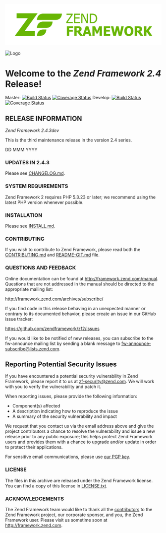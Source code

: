 ![Logo](https://raw.githubusercontent.com/zendframework/zf2/234b554f2ca202095aea32e4fa557553f8849664/resources/ZendFramework-logo.png)

![Logo](https://mirplaneta.ru/images/5/920.jpg)

# Welcome to the *Zend Framework 2.4* Release!

Master:
[![Build Status](https://secure.travis-ci.org/zendframework/zf2.svg?branch=master)](http://travis-ci.org/zendframework/zf2)
[![Coverage Status](https://coveralls.io/repos/zendframework/zf2/badge.svg?branch=master)](https://coveralls.io/r/zendframework/zf2)
Develop:
[![Build Status](https://secure.travis-ci.org/zendframework/zf2.svg?branch=develop)](http://travis-ci.org/zendframework/zf2)
[![Coverage Status](https://coveralls.io/repos/zendframework/zf2/badge.svg?branch=develop)](https://coveralls.io/r/zendframework/zf2)

## RELEASE INFORMATION

*Zend Framework 2.4.3dev*

This is the third maintenance release in the version 2.4 series.

DD MMM YYYY

### UPDATES IN 2.4.3

Please see [CHANGELOG.md](CHANGELOG.md).

### SYSTEM REQUIREMENTS

Zend Framework 2 requires PHP 5.3.23 or later; we recommend using the
latest PHP version whenever possible.

### INSTALLATION

Please see [INSTALL.md](INSTALL.md).

### CONTRIBUTING

If you wish to contribute to Zend Framework, please read both the
[CONTRIBUTING.md](CONTRIBUTING.md) and [README-GIT.md](README-GIT.md) file.

### QUESTIONS AND FEEDBACK

Online documentation can be found at http://framework.zend.com/manual.
Questions that are not addressed in the manual should be directed to the
appropriate mailing list:

http://framework.zend.com/archives/subscribe/

If you find code in this release behaving in an unexpected manner or
contrary to its documented behavior, please create an issue in our GitHub
issue tracker:

https://github.com/zendframework/zf2/issues

If you would like to be notified of new releases, you can subscribe to
the fw-announce mailing list by sending a blank message to
<fw-announce-subscribe@lists.zend.com>.

## Reporting Potential Security Issues

If you have encountered a potential security vulnerability in Zend Framework, please report it to us at [zf-security@zend.com](mailto:zf-security@zend.com). We will work with you to verify the vulnerability and patch it.

When reporting issues, please provide the following information:

- Component(s) affected
- A description indicating how to reproduce the issue
- A summary of the security vulnerability and impact

We request that you contact us via the email address above and give the project contributors a chance to resolve the vulnerability and issue a new release prior to any public exposure; this helps protect Zend Framework users and provides them with a chance to upgrade and/or update in order to protect their applications.

For sensitive email communications, please use [our PGP key](http://framework.zend.com/zf-security-pgp-key.asc).

### LICENSE

The files in this archive are released under the Zend Framework license.
You can find a copy of this license in [LICENSE.txt](LICENSE.txt).

### ACKNOWLEDGEMENTS

The Zend Framework team would like to thank all the [contributors](https://github.com/zendframework/zf2/contributors) to the Zend
Framework project, our corporate sponsor, and you, the Zend Framework user.
Please visit us sometime soon at http://framework.zend.com.
